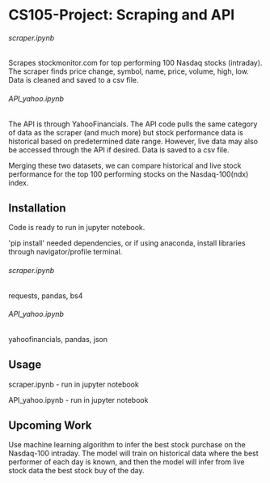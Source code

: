 # CS105-Project: Scraping and API

###### scraper.ipynb

Scrapes stockmonitor.com for top performing 100 Nasdaq stocks (intraday). 
The scraper finds price change, symbol, name, price, volume, high, low. Data is cleaned and
saved to a csv file.

###### API_yahoo.ipynb

The API is through YahooFinancials. The API code pulls the same category of data as the scraper 
(and much more) but stock performance data is historical based on predetermined date range. However, 
live data may also be accessed through the API if desired. Data is saved to a csv file.

Merging these two datasets, we can compare historical and live stock performance for the top 100 
performing stocks on the Nasdaq-100(ndx) index.

## Installation

Code is ready to run in jupyter notebook. 

'pip install' needed dependencies, or if using anaconda, 
install libraries through navigator/profile terminal.

###### scraper.ipynb

requests,
pandas,
bs4

###### API_yahoo.ipynb

yahoofinancials,
pandas,
json

## Usage

scraper.ipynb - run in jupyter notebook

API_yahoo.ipynb - run in jupyter notebook

## Upcoming Work

Use machine learning algorithm to infer the best stock purchase on the Nasdaq-100 intraday. 
The model will train on historical data where the best performer of each day is known, and then
the model will infer from live stock data the best stock buy of the day.
